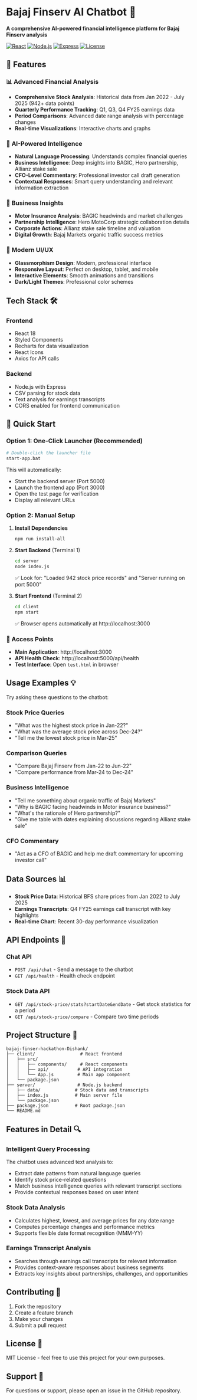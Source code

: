 # Bajaj Finserv AI Chatbot 🚀

**A comprehensive AI-powered financial intelligence platform for Bajaj Finserv analysis**

[![React](https://img.shields.io/badge/React-18.2.0-blue.svg)](https://reactjs.org/)
[![Node.js](https://img.shields.io/badge/Node.js-16+-green.svg)](https://nodejs.org/)
[![Express](https://img.shields.io/badge/Express-4.18-lightgrey.svg)](https://expressjs.com/)
[![License](https://img.shields.io/badge/License-MIT-yellow.svg)](LICENSE)

## 🌟 Features

### 📊 **Advanced Financial Analysis**
- **Comprehensive Stock Analysis**: Historical data from Jan 2022 - July 2025 (942+ data points)
- **Quarterly Performance Tracking**: Q1, Q3, Q4 FY25 earnings data
- **Period Comparisons**: Advanced date range analysis with percentage changes
- **Real-time Visualizations**: Interactive charts and graphs

### 🤖 **AI-Powered Intelligence**
- **Natural Language Processing**: Understands complex financial queries
- **Business Intelligence**: Deep insights into BAGIC, Hero partnership, Allianz stake sale
- **CFO-Level Commentary**: Professional investor call draft generation
- **Contextual Responses**: Smart query understanding and relevant information extraction

### 💼 **Business Insights**
- **Motor Insurance Analysis**: BAGIC headwinds and market challenges
- **Partnership Intelligence**: Hero MotoCorp strategic collaboration details
- **Corporate Actions**: Allianz stake sale timeline and valuation
- **Digital Growth**: Bajaj Markets organic traffic success metrics

### 🎨 **Modern UI/UX**
- **Glassmorphism Design**: Modern, professional interface
- **Responsive Layout**: Perfect on desktop, tablet, and mobile
- **Interactive Elements**: Smooth animations and transitions
- **Dark/Light Themes**: Professional color schemes

## Tech Stack 🛠️

### Frontend
- React 18
- Styled Components
- Recharts for data visualization
- React Icons
- Axios for API calls

### Backend
- Node.js with Express
- CSV parsing for stock data
- Text analysis for earnings transcripts
- CORS enabled for frontend communication

## 🚀 Quick Start

### Option 1: One-Click Launcher (Recommended)
```bash
# Double-click the launcher file
start-app.bat
```
This will automatically:
- Start the backend server (Port 5000)
- Launch the frontend app (Port 3000)  
- Open the test page for verification
- Display all relevant URLs

### Option 2: Manual Setup
1. **Install Dependencies**
   ```bash
   npm run install-all
   ```

2. **Start Backend** (Terminal 1)
   ```bash
   cd server
   node index.js
   ```
   ✅ Look for: "Loaded 942 stock price records" and "Server running on port 5000"

3. **Start Frontend** (Terminal 2)
   ```bash
   cd client  
   npm start
   ```
   ✅ Browser opens automatically at http://localhost:3000

### 📱 Access Points
- **Main Application**: http://localhost:3000
- **API Health Check**: http://localhost:5000/api/health
- **Test Interface**: Open `test.html` in browser

## Usage Examples 💡

Try asking these questions to the chatbot:

### Stock Price Queries
- "What was the highest stock price in Jan-22?"
- "What was the average stock price across Dec-24?"
- "Tell me the lowest stock price in Mar-25"

### Comparison Queries
- "Compare Bajaj Finserv from Jan-22 to Jun-22"
- "Compare performance from Mar-24 to Dec-24"

### Business Intelligence
- "Tell me something about organic traffic of Bajaj Markets"
- "Why is BAGIC facing headwinds in Motor insurance business?"
- "What's the rationale of Hero partnership?"
- "Give me table with dates explaining discussions regarding Allianz stake sale"

### CFO Commentary
- "Act as a CFO of BAGIC and help me draft commentary for upcoming investor call"

## Data Sources 📊

- **Stock Price Data**: Historical BFS share prices from Jan 2022 to July 2025
- **Earnings Transcripts**: Q4 FY25 earnings call transcript with key highlights
- **Real-time Chart**: Recent 30-day performance visualization

## API Endpoints 🔌

### Chat API
- `POST /api/chat` - Send a message to the chatbot
- `GET /api/health` - Health check endpoint

### Stock Data API
- `GET /api/stock-price/stats?startDate&endDate` - Get stock statistics for a period
- `GET /api/stock-price/compare` - Compare two time periods

## Project Structure 📁

```
bajaj-finser-hackathon-Dishank/
├── client/                 # React frontend
│   ├── src/
│   │   ├── components/     # React components
│   │   ├── api/           # API integration
│   │   └── App.js         # Main app component
│   └── package.json
├── server/                # Node.js backend
│   ├── data/             # Stock data and transcripts
│   ├── index.js          # Main server file
│   └── package.json
├── package.json          # Root package.json
└── README.md
```

## Features in Detail 🔍

### Intelligent Query Processing
The chatbot uses advanced text analysis to:
- Extract date patterns from natural language queries
- Identify stock price-related questions
- Match business intelligence queries with relevant transcript sections
- Provide contextual responses based on user intent

### Stock Data Analysis
- Calculates highest, lowest, and average prices for any date range
- Computes percentage changes and performance metrics
- Supports flexible date format recognition (MMM-YY)

### Earnings Transcript Analysis
- Searches through earnings call transcripts for relevant information
- Provides context-aware responses about business segments
- Extracts key insights about partnerships, challenges, and opportunities

## Contributing 🤝

1. Fork the repository
2. Create a feature branch
3. Make your changes
4. Submit a pull request

## License 📄

MIT License - feel free to use this project for your own purposes.

## Support 💬

For questions or support, please open an issue in the GitHub repository.
